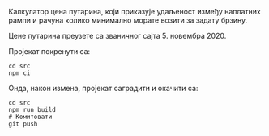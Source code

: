 Калкулатор цена путарина, који приказује удаљеност између наплатних рампи и рачуна колико минимално морате возити за задату брзину.

Цене путарина преузете са званичног сајта 5. новембра 2020.

Пројекат покренути са:
```
cd src
npm ci
```

Онда, након измена, пројекат саградити и окачити са:
```
cd src
npm run build
# Комитовати
git push
```